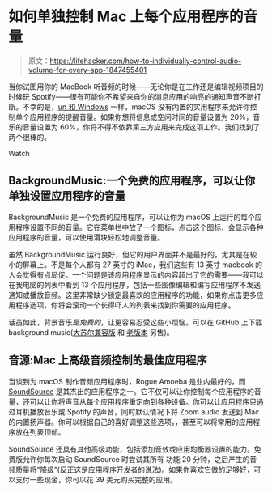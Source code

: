 # 如何单独控制 Mac 上每个应用程序的音量

> 原文：<https://lifehacker.com/how-to-individually-control-audio-volume-for-every-app-1847455401>

当你试图用你的 MacBook 听音频的时候——无论你是在工作还是编辑视频项目的时候玩 Spotify——很有可能你不希望来自你的消息应用的响亮的通知声音不断打断。不幸的是，[un 和 Windows](https://lifehacker.com/how-to-fix-audio-level-problems-in-windows-10-1845777451) 一样，macOS 没有内置的实用程序来允许你控制单个应用程序的提醒音量。如果你想将信息或空闲时间的音量设置为 20%，音乐的音量设置为 60%，你将不得不依靠第三方应用来完成这项工作。我们找到了两个很棒的。

Watch

## BackgroundMusic:一个免费的应用程序，可以让你单独设置应用程序的音量

BackgroundMusic 是一个免费的应用程序，可以让你为 macOS 上运行的每个应用程序设置不同的音量。它在菜单栏中放了一个图标，点击这个图标，会显示各种应用程序的音量，可以使用滑块轻松地调整音量。

虽然 BackgroundMusic 运行良好，但它的用户界面并不是最好的，尤其是在较小的屏幕上。不是每个人都有 27 英寸的 iMac，我们这些有 13 英寸 macbook 的人会觉得有点局促。一个问题是该应用程序显示的内容超出了它的需要——我可以在我电脑的列表中看到 13 个应用程序，包括一些图像编辑和编写应用程序不发送通知或播放音频。这里非常缺少锁定最喜欢的应用程序的功能，如果你点击更多应用程序选项，你将会滚动一个长得吓人的列表来找到你需要的应用程序。

话虽如此，背景音乐*是免费的*，让更容易忍受这些小烦恼。可以在 GitHub 上下载 background music([大苏尔兼容版](https://github.com/kyleneideck/BackgroundMusic/releases/tag/0.4.0-SNAPSHOT-b38f6dd) 和 [老版本](https://github.com/kyleneideck/BackgroundMusic#download) 另售)。

## 音源:Mac 上高级音频控制的最佳应用程序

当谈到为 macOS 制作音频应用程序时，Rogue Amoeba 是业内最好的，而 [SoundSource](https://rogueamoeba.com/soundsource/) 是其杰出的应用程序之一。它不仅可以让你控制每个应用程序的音量，还可以让你将声音从每个应用程序重定向到各种设备。你可以让应用程序只通过耳机播放音乐或 Spotify 的声音，同时默认情况下将 Zoom audio 发送到 Mac 的内置扬声器。你可以根据自己的喜好调整这些选项，，甚至可以将常用的应用程序放在列表顶部。

SoundSource 还具有其他高级功能，包括添加音效或应用均衡器设置的能力。免费版允许你每次启动 SoundSource 时尝试其所有 功能 20 分钟，之后产生的音频质量将“降级”(反正这是应用程序开发者的说法)。如果你喜欢它做的足够好，可以支付一些现金，你可以花 39 美元购买完整的应用。